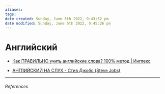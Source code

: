 ```yaml
---
aliases: 
tags: 
date created: Sunday, June 5th 2022, 9:43:52 pm
date modified: Sunday, June 5th 2022, 9:45:26 pm
---
```


# Английский

- [Как ПРАВИЛЬНО учить английские слова? 100% метод | Инглекс](https://www.youtube.com/watch?v=Iai7w-scpU4&list=WL&index=6&t=1s)

- [АНГЛИЙСКИЙ НА СЛУХ - Стив Джобс (Steve Jobs)](https://www.youtube.com/watch?v=xv0jTKEenFY&list=WL&index=2&t=217s)

---

###### References
